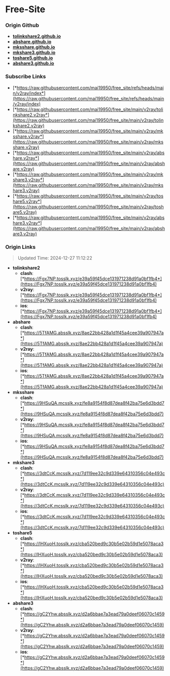 # Free-Site

### Origin Github

- [**tolinkshare2.github.io**](https://github.com/tolinkshare2/tolinkshare2.github.io)
- [**abshare.github.io**](https://github.com/abshare/abshare.github.io)
- [**mksshare.github.io**](https://github.com/mksshare/mksshare.github.io)
- [**mkshare3.github.io**](https://github.com/mkshare3/mkshare3.github.io)
- [**toshare5.github.io**](https://github.com/toshare5/toshare5.github.io)
- [**abshare3.github.io**](https://github.com/abshare3/abshare3.github.io)

### Subscribe Links

- [*https://raw.githubusercontent.com/mai19950/free_site/refs/heads/main/v2ray/index*](https://raw.githubusercontent.com/mai19950/free_site/refs/heads/main/v2ray/index)
- [*https://raw.githubusercontent.com/mai19950/free_site/main/v2ray/tolinkshare2.v2ray*](https://raw.githubusercontent.com/mai19950/free_site/main/v2ray/tolinkshare2.v2ray)
- [*https://raw.githubusercontent.com/mai19950/free_site/main/v2ray/mksshare.v2ray*](https://raw.githubusercontent.com/mai19950/free_site/main/v2ray/mksshare.v2ray)
- [*https://raw.githubusercontent.com/mai19950/free_site/main/v2ray/abshare.v2ray*](https://raw.githubusercontent.com/mai19950/free_site/main/v2ray/abshare.v2ray)
- [*https://raw.githubusercontent.com/mai19950/free_site/main/v2ray/mkshare3.v2ray*](https://raw.githubusercontent.com/mai19950/free_site/main/v2ray/mkshare3.v2ray)
- [*https://raw.githubusercontent.com/mai19950/free_site/main/v2ray/toshare5.v2ray*](https://raw.githubusercontent.com/mai19950/free_site/main/v2ray/toshare5.v2ray)
- [*https://raw.githubusercontent.com/mai19950/free_site/main/v2ray/abshare3.v2ray*](https://raw.githubusercontent.com/mai19950/free_site/main/v2ray/abshare3.v2ray)

### Origin Links

> Updated Time: 2024-12-27 11:12:22

- **tolinkshare2**
  - **clash**: [*https://Fgx7NP.tosslk.xyz/e39a59f45dce131971238d91a0bf1fb4*](https://Fgx7NP.tosslk.xyz/e39a59f45dce131971238d91a0bf1fb4)
  - **v2ray**: [*https://Fgx7NP.tosslk.xyz/e39a59f45dce131971238d91a0bf1fb4*](https://Fgx7NP.tosslk.xyz/e39a59f45dce131971238d91a0bf1fb4)
  - **ios**: [*https://Fgx7NP.tosslk.xyz/e39a59f45dce131971238d91a0bf1fb4*](https://Fgx7NP.tosslk.xyz/e39a59f45dce131971238d91a0bf1fb4)
- **abshare**
  - **clash**: [*https://5TfAMG.absslk.xyz/8ae22bb428a1d1f45a4cee39a907947a*](https://5TfAMG.absslk.xyz/8ae22bb428a1d1f45a4cee39a907947a)
  - **v2ray**: [*https://5TfAMG.absslk.xyz/8ae22bb428a1d1f45a4cee39a907947a*](https://5TfAMG.absslk.xyz/8ae22bb428a1d1f45a4cee39a907947a)
  - **ios**: [*https://5TfAMG.absslk.xyz/8ae22bb428a1d1f45a4cee39a907947a*](https://5TfAMG.absslk.xyz/8ae22bb428a1d1f45a4cee39a907947a)
- **mksshare**
  - **clash**: [*https://9HSuQA.mcsslk.xyz/fe8a9154f8d87dea8f42ba75e6d3bdd7*](https://9HSuQA.mcsslk.xyz/fe8a9154f8d87dea8f42ba75e6d3bdd7)
  - **v2ray**: [*https://9HSuQA.mcsslk.xyz/fe8a9154f8d87dea8f42ba75e6d3bdd7*](https://9HSuQA.mcsslk.xyz/fe8a9154f8d87dea8f42ba75e6d3bdd7)
  - **ios**: [*https://9HSuQA.mcsslk.xyz/fe8a9154f8d87dea8f42ba75e6d3bdd7*](https://9HSuQA.mcsslk.xyz/fe8a9154f8d87dea8f42ba75e6d3bdd7)
- **mkshare3**
  - **clash**: [*https://3dtCcK.mcsslk.xyz/7d119ee32c9d339e64310356c04e493c*](https://3dtCcK.mcsslk.xyz/7d119ee32c9d339e64310356c04e493c)
  - **v2ray**: [*https://3dtCcK.mcsslk.xyz/7d119ee32c9d339e64310356c04e493c*](https://3dtCcK.mcsslk.xyz/7d119ee32c9d339e64310356c04e493c)
  - **ios**: [*https://3dtCcK.mcsslk.xyz/7d119ee32c9d339e64310356c04e493c*](https://3dtCcK.mcsslk.xyz/7d119ee32c9d339e64310356c04e493c)
- **toshare5**
  - **clash**: [*https://lHXuoH.tosslk.xyz/cba520bed9c30b5e02b59d1e5078aca3*](https://lHXuoH.tosslk.xyz/cba520bed9c30b5e02b59d1e5078aca3)
  - **v2ray**: [*https://lHXuoH.tosslk.xyz/cba520bed9c30b5e02b59d1e5078aca3*](https://lHXuoH.tosslk.xyz/cba520bed9c30b5e02b59d1e5078aca3)
  - **ios**: [*https://lHXuoH.tosslk.xyz/cba520bed9c30b5e02b59d1e5078aca3*](https://lHXuoH.tosslk.xyz/cba520bed9c30b5e02b59d1e5078aca3)
- **abshare3**
  - **clash**: [*https://gC2Yhw.absslk.xyz/d2a6bbae7a3ead79a0deef06070c1459*](https://gC2Yhw.absslk.xyz/d2a6bbae7a3ead79a0deef06070c1459)
  - **v2ray**: [*https://gC2Yhw.absslk.xyz/d2a6bbae7a3ead79a0deef06070c1459*](https://gC2Yhw.absslk.xyz/d2a6bbae7a3ead79a0deef06070c1459)
  - **ios**: [*https://gC2Yhw.absslk.xyz/d2a6bbae7a3ead79a0deef06070c1459*](https://gC2Yhw.absslk.xyz/d2a6bbae7a3ead79a0deef06070c1459)
